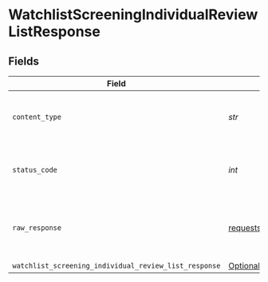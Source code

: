 # WatchlistScreeningIndividualReviewListResponse


## Fields

| Field                                                                                                                                    | Type                                                                                                                                     | Required                                                                                                                                 | Description                                                                                                                              |
| ---------------------------------------------------------------------------------------------------------------------------------------- | ---------------------------------------------------------------------------------------------------------------------------------------- | ---------------------------------------------------------------------------------------------------------------------------------------- | ---------------------------------------------------------------------------------------------------------------------------------------- |
| `content_type`                                                                                                                           | *str*                                                                                                                                    | :heavy_check_mark:                                                                                                                       | HTTP response content type for this operation                                                                                            |
| `status_code`                                                                                                                            | *int*                                                                                                                                    | :heavy_check_mark:                                                                                                                       | HTTP response status code for this operation                                                                                             |
| `raw_response`                                                                                                                           | [requests.Response](https://requests.readthedocs.io/en/latest/api/#requests.Response)                                                    | :heavy_check_mark:                                                                                                                       | Raw HTTP response; suitable for custom response parsing                                                                                  |
| `watchlist_screening_individual_review_list_response`                                                                                    | [Optional[shared.WatchlistScreeningIndividualReviewListResponse]](../../models/shared/watchlistscreeningindividualreviewlistresponse.md) | :heavy_minus_sign:                                                                                                                       | OK                                                                                                                                       |